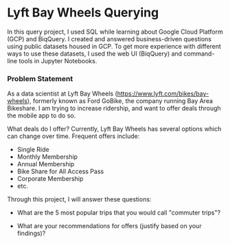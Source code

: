 # Lyft Bay Wheels Querying 

In this query project, I used SQL while learning about Google Cloud Platform (GCP) and BiqQuery. I created and answered business-driven questions using public datasets housed in GCP. To get more experience with different ways to use these datasets, I used the web UI (BiqQuery) and command-line tools in Jupyter Notebooks.

### Problem Statement

As a data scientist at Lyft Bay Wheels (https://www.lyft.com/bikes/bay-wheels), formerly known as Ford GoBike, the company running Bay Area Bikeshare. I am trying to increase ridership, and want to offer deals through the mobile app to do so.

What deals do I offer? Currently, Lyft Bay Wheels has several options which can change over time. Frequent offers include:

* Single Ride 
* Monthly Membership 
* Annual Membership 
* Bike Share for All Access Pass 
* Corporate Membership 
* etc.

Through this project, I will answer these questions:

* What are the 5 most popular trips that you would call "commuter trips"?

* What are your recommendations for offers (justify based on your findings)?
